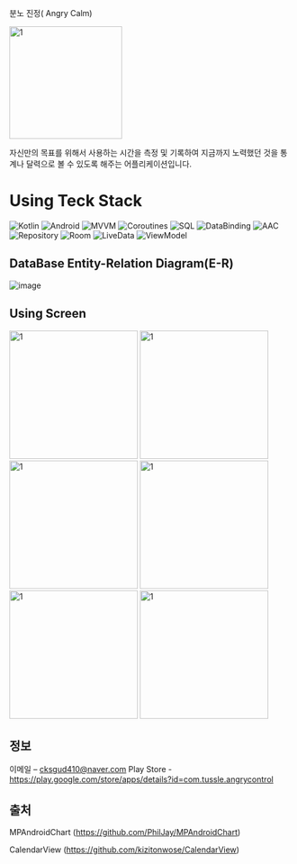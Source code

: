 분노 진정( Angry Calm)

<img width="200" alt="1" src="https://user-images.githubusercontent.com/69793388/190444955-b254489b-c20d-4b43-8e57-ea9697732d5d.png">

자신만의 목표를 위해서 사용하는 시간을 측정 및 기록하여 지금까지 노력했던 것을 통계나 달력으로 볼 수 있도록 해주는 어플리케이션입니다.




# Using Teck Stack
![Kotlin](https://img.shields.io/badge/Kotlin-7F52FF.svg?&style=for-the-badge&logo=Kotlin&logoColor=white)
![Android](https://img.shields.io/badge/Android-3DDC84.svg?&style=for-the-badge&logo=Android&logoColor=white)
![MVVM](https://img.shields.io/static/v1?label=&message=MVVM&color=brightgreen)
![Coroutines](https://img.shields.io/static/v1?label=&message=Coroutines&color=blue)
![SQL](https://img.shields.io/static/v1?label=&message=SQL&color=red)
![DataBinding](https://img.shields.io/static/v1?label=&message=DataBinding&color=orange)
![AAC](https://img.shields.io/static/v1?label=&message=AAC&color=yellow)
![Repository](https://img.shields.io/static/v1?label=&message=Repository&color=success)
![Room](https://img.shields.io/static/v1?label=&message=Room&color=9cf)
![LiveData](https://img.shields.io/static/v1?label=&message=LiveData&color=ff69b4)
![ViewModel](https://img.shields.io/static/v1?label=&message=ViewModel&color=informational)



## DataBase Entity-Relation Diagram(E-R)

![image](https://user-images.githubusercontent.com/69793388/190429188-2001f58e-d21c-43d1-a864-e06ebd8e197b.png)


## Using Screen

<img width="228" alt="1" src="https://user-images.githubusercontent.com/69793388/190440914-1786161b-195f-4e10-85ed-9cea4dfad6fd.jpg">
<img width="228" alt="1" src="https://user-images.githubusercontent.com/69793388/190440943-a8ae7866-c0d4-4212-968b-5a4f4c84da32.jpg">
<img width="228" alt="1" src="https://user-images.githubusercontent.com/69793388/190440960-d67a2eae-0cde-4755-bc1c-ee6d912037f3.jpg">
<img width="228" alt="1" src="https://user-images.githubusercontent.com/69793388/190440971-6a411830-4fa7-494d-af58-e8ce13377df7.jpg">
<img width="228" alt="1" src="https://user-images.githubusercontent.com/69793388/190440984-010b1ebc-cf26-477d-b8f0-51893bb43911.jpg">
<img width="228" alt="1" src="https://user-images.githubusercontent.com/69793388/190440994-3aceb730-8442-40fb-a67e-b2afce3d80c7.jpg">


## 정보

이메일 – cksgud410@naver.com
Play Store - https://play.google.com/store/apps/details?id=com.tussle.angrycontrol



## 출처
MPAndroidChart (https://github.com/PhilJay/MPAndroidChart)

CalendarView (https://github.com/kizitonwose/CalendarView)
